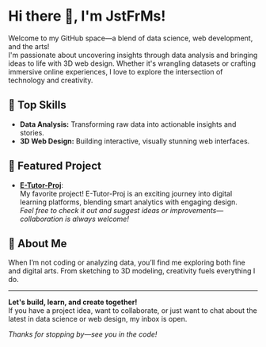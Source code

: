 # Hi there 👋, I'm JstFrMs!

Welcome to my GitHub space—a blend of data science, web development, and the arts!  
I'm passionate about uncovering insights through data analysis and bringing ideas to life with 3D web design. Whether it's wrangling datasets or crafting immersive online experiences, I love to explore the intersection of technology and creativity.

## 🚀 Top Skills
- **Data Analysis:** Transforming raw data into actionable insights and stories.
- **3D Web Design:** Building interactive, visually stunning web interfaces.

## 🌟 Featured Project

- [**E-Tutor-Proj**](https://github.com/JstFrMs/E-Tutor-Proj):  
  My favorite project! E-Tutor-Proj is an exciting journey into digital learning platforms, blending smart analytics with engaging design.  
  *Feel free to check it out and suggest ideas or improvements—collaboration is always welcome!*

## 🎨 About Me

When I’m not coding or analyzing data, you’ll find me exploring both fine and digital arts. From sketching to 3D modeling, creativity fuels everything I do.

---

**Let's build, learn, and create together!**  
If you have a project idea, want to collaborate, or just want to chat about the latest in data science or web design, my inbox is open.

*Thanks for stopping by—see you in the code!*

